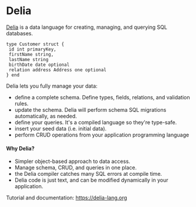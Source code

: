 
# Delia

[Delia](https://delia-lang.org) is a data language for creating, managing, and querying SQL databases.

```
type Customer struct {
 id int primaryKey,
 firstName string,
 lastName string
 birthDate date optional
 relation address Address one optional
} end
```

Delia lets you fully manage your data:
 * define a complete schema. Define types, fields, relations, and validation rules.
 * update the schema. Delia will perform schema SQL migrations automatically, as needed.
 * define your queries.  It's a compiled language so they're type-safe.
 * insert your seed data (i.e. initial data).
 * perform CRUD operations from your application programming language

#### Why Delia?
 * Simpler object-based approach to data access. 
 * Manage schema, CRUD, and queries in one place.
 * the Delia compiler catches many SQL errors at compile time.
 * Delia code is just text, and can be modified dynamically in your application.

Tutorial and documentation: https://delia-lang.org

